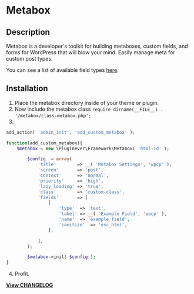 # Metabox

## Description
Metabox is a developer's toolkit for building metaboxes, custom fields, and forms for WordPress that will blow your mind. Easily manage meta for custom post types.

You can see a list of available field types [here](https://github.com/sultann/metabox/wiki/field-types#types).


## Installation
1. Place the metabox directory inside of your theme or plugin.
2. Now include the metabox class `require dirname(__FILE__) . '/metabox/class-metabox.php';`.
3. 

```php
add_action( 'admin_init', 'add_custom_metabox' );

function(add_custom_metabox){
    $metabox = new \Pluginever\Framework\Metabox( 'html-id' );

		$config  = array(
			'title'        => __( 'Metabox Settings', 'wpcp' ),
			'screen'       => 'post',
			'context'      => 'normal',
			'priority'     => 'high',
			'lazy_loading' => 'true',
			'class'        => 'custom-class',
			'fields'       => [
				[
					'type'  => 'text',
					'label' => __( 'Example Field', 'wpcp' ),
					'name'  => 'example_field',
					'sanitize'  => 'esc_html',
				],

			],
		);

		$metabox->init( $config );
}
```
4. Profit.

**[View CHANGELOG](https://github.com/sultann/metabox/blob/master/CHANGELOG.md)**
